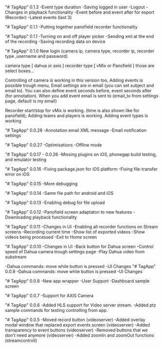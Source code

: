 "# TagApp"
0.1.3
-Event type duration
-Saving logged in user
-Logout
-Changes in playback functionality
-Event before and event after for export (Recorder)
-Latest events (last 3)

"# TagApp"
0.1.1
-Putting together panofield recorder functionality

"# TagApp"
0.1.1
-Turning on and off player picker
-Sending xml at the end of the recording
-Saving recording data on device

"# TagApp"
0.1.0
New login (camera ip, camera type, recorder ip, recorder type ,username and password)

camera type [ dahua or axis ]
recorder type [ vMix or Panofield ] those are select boxes...

Controlling of camera is working in this version too,
Adding events is possible trough menu, Email settings are in email (you can set subject and email to). You can also define event seconds before, event seconds after (for annotation). When you add event email is sent to (email_to from settings page, default is my email)

Recorder start/stop for vMix is working. (time is also shown like for panofield);
Adding teams and players is working.
Adding event types is working

"# TagApp"
0.0.28
-Annotation email XML message
-Email notification settings

"# TagApp"
0.0.27
-Optimisations
-Offline mode

"# TagApp"
0.0.17 - 0.0.26
-Missing plugins on iOS, phonegap build testing, and emulator testing

"# TagApp"
0.0.16
-Fixing package.json for iOS platform
-Fixing file-transfer error on iOS

"# TagApp"
0.0.15
-More debugging

"# TagApp"
0.0.14
-Same file path for android and iOS

"# TagApp"
0.0.13
-Enabling debug for file upload

"# TagApp"
0.0.12
-Panofield screen adaptaton to new features
-Downloading playback functionality

"# TagApp"
0.0.11
-Changes in UI
-Enabling all recorder functions on Stream screens
-Recording current time
-Show list of exported videos
-Show videos being processed
-Exit to Home screen

"# TagApp"
0.0.10
-Changes in UI
-Back button for Dahua screen
-Control speed of Dahua camera trough settings page
-Play Dahua video from substream

-Dahua commands: move while button is pressed
-UI Changes
"# TagApp"
0.0.9
-Dahua commands: move while button is pressed
-UI Changes

"# TagApp"
0.0.8
-New app wrapper
-User Support
-Dashboard sample screen

"# TagApp"
0.0.7
-Support for AXIS Camera

"# TagApp"
0.0.6
-Added HLS support for Video server stream.
-Added ptz sample commands for testing controlling from app.

"# TagApp"
0.0.5
-Moved record button (videoserver)
-Added overlay modal window that replaced export events screen (videoserver)
-Added transparency to event buttons (videoserver)
-Removed buttons that we don't need anymore (videoserver)
-Added zoomIn and zoomOut functions (streamcontroll)
